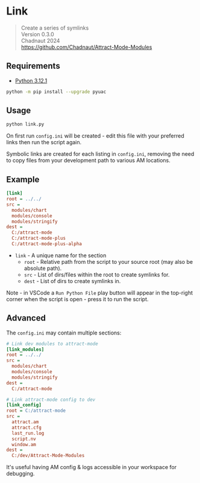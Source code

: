 # Link

> Create a series of symlinks  
> Version 0.3.0  
> Chadnaut 2024  
> https://github.com/Chadnaut/Attract-Mode-Modules

## Requirements

- [Python 3.12.1](https://www.python.org/downloads/)

```sh
python -m pip install --upgrade pyuac
```

## Usage

```sh
python link.py
```

On first run `config.ini` will be created - edit this file with your preferred links then run the script again.

Symbolic links are created for each listing in `config.ini`, removing the need to copy files from your development path to various AM locations.

## Example

```ini
[link]
root = ../../
src =
  modules/chart
  modules/console
  modules/stringify
dest =
  C:/attract-mode
  C:/attract-mode-plus
  C:/attract-mode-plus-alpha
```

- `link` - A unique name for the section
  - `root` - Relative path from the script to your source root (may also be absolute path).
  - `src` - List of dirs/files within the root to create symlinks for.
  - `dest` - List of dirs to create symlinks in.

Note - in VSCode a `Run Python File` play button will appear in the top-right corner when the script is open - press it to run the script.

## Advanced

The `config.ini` may contain multiple sections:

```ini
# Link dev modules to attract-mode
[link_modules]
root = ../../
src =
  modules/chart
  modules/console
  modules/stringify
dest =
  C:/attract-mode

# Link attract-mode config to dev
[link_config]
root = C:/attract-mode
src =
  attract.am
  attract.cfg
  last_run.log
  script.nv
  window.am
dest =
  C:/dev/Attract-Mode-Modules
```

It's useful having AM config & logs accessible in your workspace for debugging.
